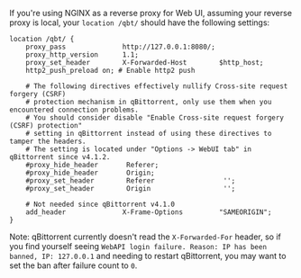 If you're using NGINX as a reverse proxy for Web UI, assuming your reverse proxy is local, your `location /qbt/` should have the following settings:

```nginx
location /qbt/ {
    proxy_pass              http://127.0.0.1:8080/;
    proxy_http_version      1.1;
    proxy_set_header        X-Forwarded-Host        $http_host;
    http2_push_preload on; # Enable http2 push

    # The following directives effectively nullify Cross-site request forgery (CSRF)
    # protection mechanism in qBittorrent, only use them when you encountered connection problems.
    # You should consider disable "Enable Cross-site request forgery (CSRF) protection"
    # setting in qBittorrent instead of using these directives to tamper the headers.
    # The setting is located under "Options -> WebUI tab" in qBittorrent since v4.1.2.
    #proxy_hide_header       Referer;
    #proxy_hide_header       Origin;
    #proxy_set_header        Referer                 '';
    #proxy_set_header        Origin                  '';

    # Not needed since qBittorrent v4.1.0
    add_header              X-Frame-Options         "SAMEORIGIN";
}
```

Note: qBittorrent currently doesn't read the `X-Forwarded-For` header, so if you find yourself seeing `WebAPI login failure. Reason: IP has been banned, IP: 127.0.0.1` and needing to restart qBittorrent, you may want to set the ban after failure count to `0`.